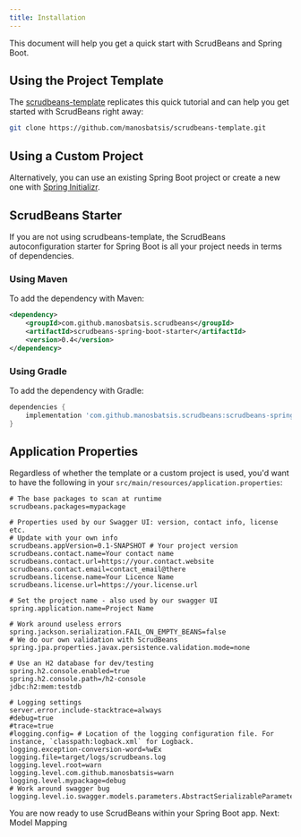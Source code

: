 ```yaml
---
title: Installation
---
```


This document will help you get a quick start with ScrudBeans and Spring Boot. 

## Using the Project Template 

The [scrudbeans-template](https://github.com/manosbatsis/scrudbeans-template) replicates 
this quick tutorial and can help you get started with ScrudBeans right away:

```bash
git clone https://github.com/manosbatsis/scrudbeans-template.git
``` 

## Using a Custom Project 

Alternatively, you can use an existing Spring Boot project or create a new one with 
[Spring Initializr](https://start.spring.io/). 

## ScrudBeans Starter

If you are not using scrudbeans-template, the ScrudBeans autoconfiguration starter for 
Spring Boot is all your project needs in terms of dependencies. 

### Using Maven

To add the dependency with Maven:

```xml
<dependency>
	<groupId>com.github.manosbatsis.scrudbeans</groupId>
	<artifactId>scrudbeans-spring-boot-starter</artifactId>
	<version>0.4</version>
</dependency>
```

### Using Gradle

To add the dependency with Gradle:

```groovy
dependencies {
	implementation 'com.github.manosbatsis.scrudbeans:scrudbeans-spring-boot-starter:0.4'
}
```

## Application Properties

Regardless of whether the template or a custom project is used, you'd want to have the following 
in your `src/main/resources/application.properties`:

```properties
# The base packages to scan at runtime
scrudbeans.packages=mypackage

# Properties used by our Swagger UI: version, contact info, license etc.
# Update with your own info
scrudbeans.appVersion=0.1-SNAPSHOT # Your project version
scrudbeans.contact.name=Your contact name
scrudbeans.contact.url=https://your.contact.website
scrudbeans.contact.email=contact_email@there
scrudbeans.license.name=Your Licence Name
scrudbeans.license.url=https://your.license.url

# Set the project name - also used by our swagger UI
spring.application.name=Project Name

# Work around useless errors
spring.jackson.serialization.FAIL_ON_EMPTY_BEANS=false
# We do our own validation with ScrudBeans
spring.jpa.properties.javax.persistence.validation.mode=none

# Use an H2 database for dev/testing
spring.h2.console.enabled=true
spring.h2.console.path=/h2-console
jdbc:h2:mem:testdb

# Logging settings
server.error.include-stacktrace=always
#debug=true
#trace=true
#logging.config= # Location of the logging configuration file. For instance, `classpath:logback.xml` for Logback.
logging.exception-conversion-word=%wEx
logging.file=target/logs/scrudbeans.log
logging.level.root=warn
logging.level.com.github.manosbatsis=warn
logging.level.mypackage=debug
# Work around swagger bug
logging.level.io.swagger.models.parameters.AbstractSerializableParameter=ERROR
```

You are now ready to use ScrudBeans within your Spring Boot app. Next: Model Mapping